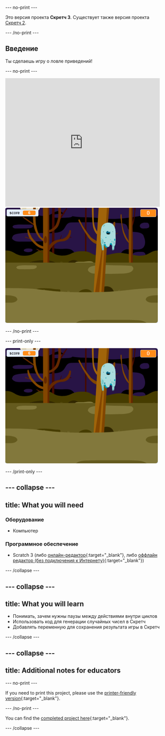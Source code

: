 \--- no-print \---

Это версия проекта **Скретч 3**. Существует также версия проекта [Скретч 2](https://projects.raspberrypi.org/en/projects/ghostbusters-scratch2).

\--- /no-print \---

## Введение

Ты сделаешь игру о ловле приведений!

\--- no-print \---

<div class="scratch-preview">
  <iframe allowtransparency="true" width="485" height="402" src="https://scratch.mit.edu/projects/embed/276874679/?autostart=false" frameborder="0" scrolling="no"></iframe>
  <img src="images/showcase-static.png">
</div>

\--- /no-print \---

\--- print-only \---

![showcase](images/showcase-static.png)

\--- /print-only \---

## \--- collapse \---

## title: What you will need

### Оборудование

- Компьютер

### Программное обеспечение

- Scratch 3 (либо [онлайн-редактор](http://rpf.io/scratchon){:target="_blank"}, либо [оффлайн редактор (без подключения к Интернету)](http://rpf.io/scratchoff){:target="_blank"})

\--- /collapse \---

## \--- collapse \---

## title: What you will learn

- Понимать, зачем нужны паузы между действиями внутри циклов
- Использовать код для генерации случайных чисел в Скретч
- Добавлять переменную для сохранения результата игры в Скретч

\--- /collapse \---

## \--- collapse \---

## title: Additional notes for educators

\--- no-print \---

If you need to print this project, please use the [printer-friendly version](https://projects.raspberrypi.org/en/projects/ghostbusters/print){:target="_blank"}.

\--- /no-print \---

You can find the [completed project here](http://rpf.io/p/en/ghostbusters-get){:target="_blank"}.

\--- /collapse \---